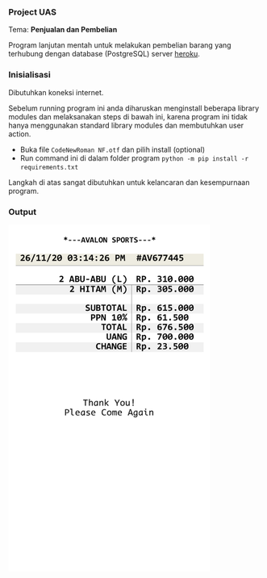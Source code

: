 ### Project UAS

Tema: **Penjualan dan Pembelian**  

Program lanjutan mentah untuk melakukan pembelian barang yang
terhubung dengan database (PostgreSQL) server [heroku](https://heroku.com).


### Inisialisasi

Dibutuhkan koneksi internet.

Sebelum running program ini anda diharuskan menginstall beberapa library modules dan melaksanakan steps di bawah ini, karena program ini tidak hanya menggunakan standard library modules dan membutuhkan user action.

* Buka file `CodeNewRoman NF.otf` dan pilih install (optional)
* Run command ini di dalam folder program `python -m pip install -r requirements.txt`

Langkah di atas sangat dibutuhkan untuk kelancaran dan kesempurnaan program.

### Output

<img src="https://raw.githubusercontent.com/adekmaulana/UAS/main/receipt.png" width="400px">
